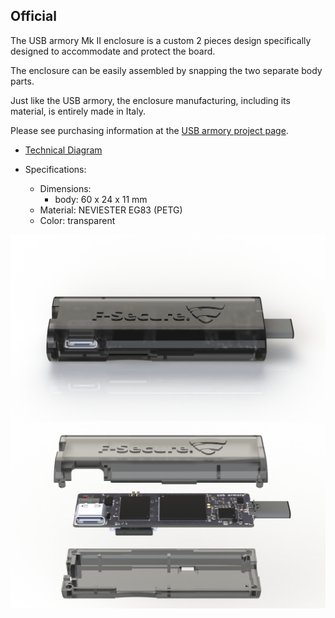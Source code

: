 ## Official

The USB armory Mk II enclosure is a custom 2 pieces design specifically
designed to accommodate and protect the board.

The enclosure can be easily assembled by snapping the two separate body parts.

Just like the USB armory, the enclosure manufacturing, including its material,
is entirely made in Italy.

Please see purchasing information at the [USB armory project page](https://www.f-secure.com/en/consulting/foundry/usb-armory).

* [Technical Diagram](https://github.com/f-secure-foundry/usbarmory/blob/master/hardware/mark-two/enclosure_diagram-20191007.pdf)

* Specifications:
  * Dimensions:
    * body: 60 x 24 x 11 mm
  * Material: NEVIESTER EG83 (PETG)
  * Color: transparent

![Enclosure Rendering](images/armory-mark-two-enclosure.jpg)
![Exploded Enclosure Renderings](images/armory-mark-two-enclosure-exploded.jpg)
